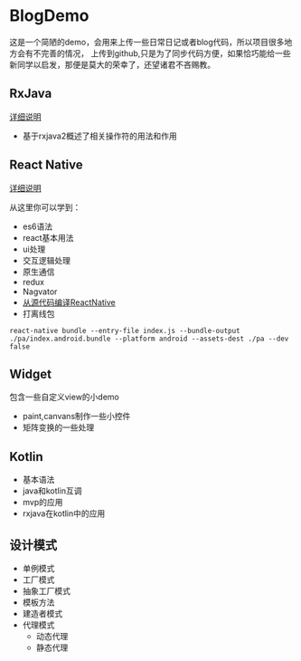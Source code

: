# BlogDemo
   这是一个简陋的demo，会用来上传一些日常日记或者blog代码，所以项目很多地方会有不完善的情况，
   上传到github,只是为了同步代码方便，如果恰巧能给一些新同学以启发，那便是莫大的荣幸了，还望诸君不吝赐教。


## RxJava
[详细说明](https://github.com/romantiskt/BlogDemo/tree/master/doc/rxjava.md)
 * 基于rxjava2概述了相关操作符的用法和作用



## React Native
[详细说明](https://github.com/romantiskt/BlogDemo/tree/master/doc/ReactNative.md)

   从这里你可以学到：
*  es6语法
*  react基本用法
*  ui处理
*  交互逻辑处理
*  原生通信
*  redux
*  Nagvator
*  [从源代码编译ReactNative](https://github.com/romantiskt/BlogDemo/tree/master/doc/react_build.md)
*  打离线包
```
react-native bundle --entry-file index.js --bundle-output ./pa/index.android.bundle --platform android --assets-dest ./pa --dev false
```
## Widget
  包含一些自定义view的小demo
 *  paint,canvans制作一些小控件
 *  矩阵变换的一些处理
## Kotlin

* 基本语法
* java和kotlin互调
* mvp的应用
* rxjava在kotlin中的应用

## 设计模式

* 单例模式
* 工厂模式
* 抽象工厂模式
* 模板方法
* 建造者模式
* 代理模式
    * 动态代理
    * 静态代理